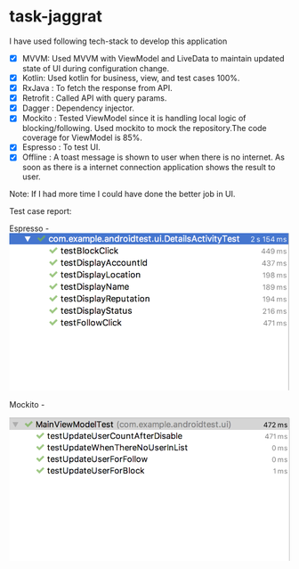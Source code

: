# task-jaggrat

I have used following tech-stack to develop this application

- [x] MVVM: Used MVVM with ViewModel and LiveData to maintain updated state of UI during configuration change.
- [x] Kotlin: Used kotlin for business, view, and test cases 100%. 
- [x] RxJava : To fetch the response from API. 
- [x] Retrofit : Called API with query params.
- [x] Dagger : Dependency injector. 
- [x] Mockito : Tested ViewModel since it is handling local logic of blocking/following. Used mockito to mock the repository.The code coverage for ViewModel is 85%.
- [x] Espresso : To test UI. 
- [x] Offline : A toast message is shown to user when there is no internet. As soon as there is a internet connection application shows the result to user. 

Note: If I had more time I could have done the better job in UI.   

Test case report: 

Espresso - 
![alt text](https://github.com/jsin67/task-jaggrat/blob/master/Screen%20Shot%202019-08-08%20at%203.38.13%20PM.png)

Mockito - 

![alt text](https://github.com/jsin67/task-jaggrat/blob/master/Screen%20Shot%202019-08-08%20at%203.38.46%20PM.png)

